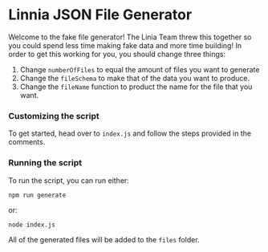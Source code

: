 # Linnia JSON File Generator

Welcome to the fake file generator! The Linia Team threw this together so you
could spend less time making fake data and more time building! In order to get
this working for you, you should change three things:

1. Change `numberOfFiles` to equal the amount of files you want to generate
2. Change the `fileSchema` to make that of the data you want to produce.
3. Change the `fileName` function to product the name for the file that you want.

### Customizing the script

To get started, head over to `index.js` and follow the steps provided in the comments.

### Running the script

To run the script, you can run either:

```bash
npm run generate
```

or:

```
node index.js
```

All of the generated files will be added to the `files` folder.